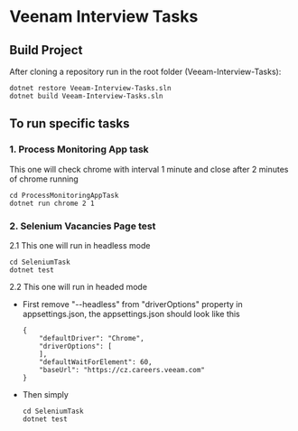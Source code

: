 # Veenam Interview Tasks

## Build Project
After cloning a repository run in the root folder (Veeam-Interview-Tasks):

```
dotnet restore Veeam-Interview-Tasks.sln
dotnet build Veeam-Interview-Tasks.sln
```

## To run specific tasks

### 1. Process Monitoring App task

This one will check chrome with interval 1 minute and close after 2 minutes of chrome running 

```
cd ProcessMonitoringAppTask
dotnet run chrome 2 1
```


### 2. Selenium Vacancies Page test
2.1 This one will run in headless mode

```
cd SeleniumTask
dotnet test
```

2.2 This one will run in headed mode

- First remove "--headless" from "driverOptions" property in appsettings.json, the appsettings.json should look like this 

    ```
    {
        "defaultDriver": "Chrome",
        "driverOptions": [
        ],
        "defaultWaitForElement": 60,
        "baseUrl": "https://cz.careers.veeam.com"
    }
    ```

- Then simply

    ```
    cd SeleniumTask
    dotnet test
    ```

